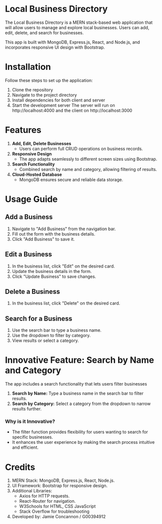 # Local Business Directory
The Local Business Directory is a MERN stack-based web application that will allow users to manage and explore local businesses. 
Users can add, edit, delete, and search for businesses. 

This app is built with MongoDB, Express.js, React, and Node.js, and incorporates responsive UI design with Bootstrap.

# Installation
Follow these steps to set up the application:

1. Clone the repository
2. Navigate to the project directory
3. Install dependencies for both client and server
4. Start the development server
The server will run on http://localhost:4000 and the client on http://localhost:3000

# Features
1. **Add, Edit, Delete Businesses**
   - Users can perform full CRUD operations on business records.
2. **Responsive Design**
   - The app adapts seamlessly to different screen sizes using Bootstrap.
3. **Search Functionality**
   - Combined search by name and category, allowing filtering of results.
4. **Cloud-Hosted Database**
   - MongoDB ensures secure and reliable data storage.

# Usage Guide

## Add a Business
1. Navigate to "Add Business" from the navigation bar.
2. Fill out the form with the business details.
3. Click "Add Business" to save it.

## Edit a Business
1. In the business list, click "Edit" on the desired card.
2. Update the business details in the form.
3. Click "Update Business" to save changes.

## Delete a Business
1. In the business list, click "Delete" on the desired card.
   
## Search for a Business
1. Use the search bar to type a business name.
2. Use the dropdown to filter by category.
3. View results or select a category.

# Innovative Feature: Search by Name and Category
The app includes a search functionality that lets users filter businesses
1. **Search by Name:** Type a business name in the search bar to filter results.
2. **Search by Category:** Select a category from the dropdown to narrow results further.

### Why is it Innovative?
- The filter function provides flexibility for users wanting to search for specific businesses.
- It enhances the user experience by making the search process intuitive and efficient.

# Credits
1. MERN Stack: MongoDB, Express.js, React, Node.js.
2. UI Framework: Bootstrap for responsive design.
3. Additional Libraries:
   - Axios for HTTP requests.
   - React-Router for navigation.
   - W3Schools for HTML, CSS JavaScript
   - Stack Overflow for troubleshooting
4. Developed by: Jamie Concannon / G00394912






